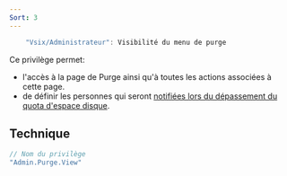 ```yaml
---
Sort: 3
---
```


```java
    "Vsix/Administrateur": Visibilité du menu de purge
```


Ce privilège permet:
* l'accès à la page de Purge ainsi qu'à toutes les actions associées à cette page.<br>
* de définir les personnes qui seront [notifiées lors du dépassement du quota d'espace disque](./notification.md).

## Technique

```java
// Nom du privilège
"Admin.Purge.View"
```